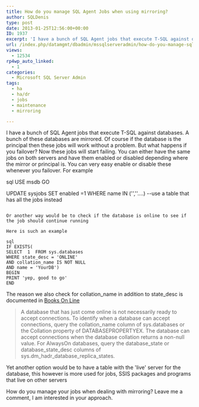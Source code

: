 ```yaml
---
title: How do you manage SQL Agent Jobs when using mirroring?
author: SQLDenis
type: post
date: 2013-01-25T12:56:00+00:00
ID: 1937
excerpt: 'I have a bunch of SQL Agent jobs that execute T-SQL against databases. A bunch of these databases are mirrored. Of course if the database is the principal then these jobs will work without a problem. But what happens if you failover? Now these jobs will&hellip;'
url: /index.php/datamgmt/dbadmin/mssqlserveradmin/how-do-you-manage-sql/
views:
  - 12534
rp4wp_auto_linked:
  - 1
categories:
  - Microsoft SQL Server Admin
tags:
  - ha
  - ha/dr
  - jobs
  - maintenance
  - mirroring

---
```

I have a bunch of SQL Agent jobs that execute T-SQL against databases. A bunch of these databases are mirrored. Of course if the database is the principal then these jobs will work without a problem. But what happens if you failover? Now these jobs will start failing. You can either have the same jobs on both servers and have them enabled or disabled depending where the mirror or principal is. You can very easy enable or disable these whenever you failover. For example

sql
USE msdb
GO

UPDATE sysjobs
SET enabled =1
WHERE name IN ('',''....) --use a table that has all the jobs instead
```

Or another way would be to check if the database is online to see if the job should continue running

Here is such an example

sql
IF EXISTS(
SELECT  1  FROM sys.databases
WHERE state_desc = 'ONLINE'
AND collation_name IS NOT NULL
AND name = 'YourDB')
BEGIN
PRINT 'yep, good to go'
END
```

The reason we also check for collation\_name in addition to state\_desc is documented in [Books On Line][1]

> A database that has just come online is not necessarily ready to accept connections. To identify when a database can accept connections, query the collation\_name column of sys.databases or the Collation property of DATABASEPROPERTYEX. The database can accept connections when the database collation returns a non-null value. For AlwaysOn databases, query the database\_state or database\_state\_desc columns of sys.dm\_hadr\_database\_replica\_states.

Yet another option would be to have a table with the 'live' server for the database, this however is more used for jobs, SSIS packages and programs that live on other servers

How do you manage your jobs when dealing with mirroring? Leave me a comment, I am interested in your approach.

 [1]: http://technet.microsoft.com/en-us/library/ms178534.aspx